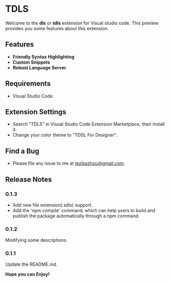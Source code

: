 # TDLS

Welcome to the **dls** or **tdls** extension for Visual studio code. This preview provides you some features about this extension.

## Features
 * **Friendly Syntax Highlighting**
 * **Custom Snippets**
 * **Robust Language Server**

## Requirements

 * Visual Studio Code.

## Extension Settings

 * Search "TDLS" in Visual Studio Code Extension Marketplace, then install it.
 * Change your color theme to "TDSL For Designer".

## Find a Bug

 * Please file any issue to me at tezikazhou@gmail.com.

## Release Notes

### 0.1.3
 *  Add new file extension(.sdls) support.
 *  Add the 'npm compile' command, which can help users to build and publish the package automatically through a npm command.

### 0.1.2

Modifying some descriptions.

### 0.1.1

Update the README.md.

**Hope you can Enjoy!**
